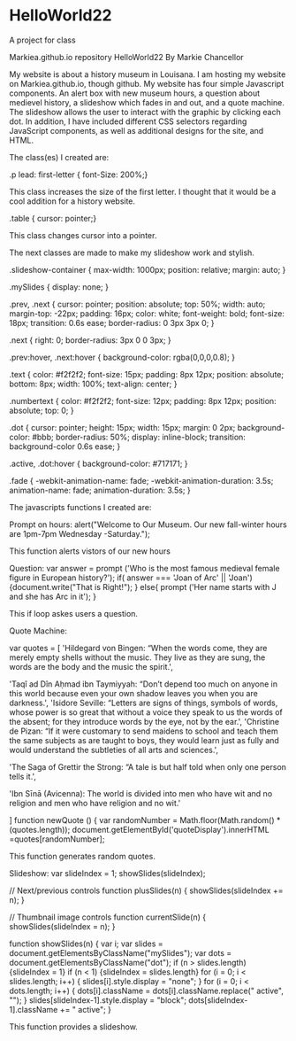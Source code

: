 # HelloWorld22
A project for class



Markiea.github.io
repository HelloWorld22
By Markie Chancellor

My website is about a history museum in Louisana. I am hosting my website on Markiea.github.io, though github. My website has four simple Javascript components. An alert box with new museum hours, a question about medievel history, a slideshow which fades in and out, and a quote machine. The slideshow allows the user to interact with the graphic by clicking each dot. In addition, I have included different CSS selectors regarding JavaScript components, as well as additional designs for the site, and HTML.

The class(es) I created are:

.p lead: first-letter { font-Size: 200%;}

This class increases the size of the first letter. I thought that it would be a cool addition for a history website.

.table { cursor: pointer;}

This class changes cursor into a pointer.

The next classes are made to make my slideshow work and stylish.

.slideshow-container { max-width: 1000px; position: relative; margin: auto; }

.mySlides { display: none; }

.prev, .next { cursor: pointer; position: absolute; top: 50%; width: auto; margin-top: -22px; padding: 16px; color: white; font-weight: bold; font-size: 18px; transition: 0.6s ease; border-radius: 0 3px 3px 0; }

.next { right: 0; border-radius: 3px 0 0 3px; }

.prev:hover, .next:hover { background-color: rgba(0,0,0,0.8); }

.text { color: #f2f2f2; font-size: 15px; padding: 8px 12px; position: absolute; bottom: 8px; width: 100%; text-align: center; }

.numbertext { color: #f2f2f2; font-size: 12px; padding: 8px 12px; position: absolute; top: 0; }

.dot { cursor: pointer; height: 15px; width: 15px; margin: 0 2px; background-color: #bbb; border-radius: 50%; display: inline-block; transition: background-color 0.6s ease; }

.active, .dot:hover { background-color: #717171; }

.fade { -webkit-animation-name: fade; -webkit-animation-duration: 3.5s; animation-name: fade; animation-duration: 3.5s; }

The javascripts functions I created are:

Prompt on hours: alert("Welcome to Our Museum. Our new fall-winter hours are 1pm-7pm Wednesday -Saturday.");

This function alerts vistors of our new hours

Question: var answer = prompt ('Who is the most famous medieval female figure in European history?'); if( answer === 'Joan of Arc' || 'Joan') {document.write("That is Right!"); } else{ prompt ('Her name starts with J and she has Arc in it'); }

This if loop askes users a question.

Quote Machine:

var quotes = [ 'Hildegard von Bingen: “When the words come, they are merely empty shells without the music. They live as they are sung, the words are the body and the music the spirit.',

'Taqî ad Dîn Aḥmad ibn Taymiyyah: “Don’t depend too much on anyone in this world because even your own shadow leaves you when you are  darkness.',
'Isidore Seville: “Letters are signs of things, symbols of words, whose power is so great that without a voice they speak to us the words of the absent; for they introduce words by the eye, not by the ear.', 'Christine de Pizan: “If it were customary to send maidens to school and teach them the same subjects as are taught to boys, they would learn just as fully and would understand the subtleties of all arts and sciences.',

'The Saga of Grettir the Strong: “A tale is but half told when only one person tells it.',

'Ibn Sīnā (Avicenna): The world is divided into men who have wit and no religion and men who have religion and no wit.'

]
function newQuote () { var randomNumber = Math.floor(Math.random() * (quotes.length)); document.getElementById('quoteDisplay').innerHTML =quotes[randomNumber];

This function generates random quotes.

Slideshow: var slideIndex = 1; showSlides(slideIndex);

// Next/previous controls function plusSlides(n) { showSlides(slideIndex += n); }

// Thumbnail image controls function currentSlide(n) { showSlides(slideIndex = n); }

function showSlides(n) { var i; var slides = document.getElementsByClassName("mySlides"); var dots = document.getElementsByClassName("dot"); if (n > slides.length) {slideIndex = 1} if (n < 1) {slideIndex = slides.length} for (i = 0; i < slides.length; i++) { slides[i].style.display = "none"; } for (i = 0; i < dots.length; i++) { dots[i].className = dots[i].className.replace(" active", ""); } slides[slideIndex-1].style.display = "block"; dots[slideIndex-1].className += " active"; }

This function provides a slideshow.
